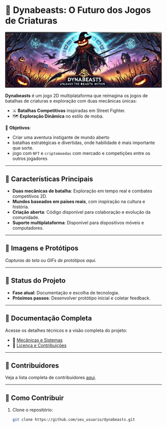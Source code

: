 # 🐾 Dynabeasts: O Futuro dos Jogos de Criaturas

![Banner do Dynabeasts](./assets/banner.png)

**Dynabeasts** é um jogo 2D multiplataforma que reimagina os jogos de batalhas de criaturas e exploração com duas mecânicas únicas:  
- ⚔️ **Batalhas Competitivas** inspiradas em Street Fighter.  
- 🗺️ **Exploração Dinâmica** no estilo de moba.

🎯 **Objetivos**: 
- Criar uma aventura instigante de mundo aberto
- batalhas estratégicas e divertidas, onde habilidade é mais importante que sorte.
- jogo com `NFT` e `criptomoedas` com mercado e competições entre os outros jogadores  

---

## 🌟 Características Principais
- **Duas mecânicas de batalha**: Exploração em tempo real e combates competitivos 2D.  
- **Mundos baseados em países reais**, com inspiração na cultura e história.  
- **Criação aberta**: Código disponível para colaboração e evolução da comunidade.  
- **Suporte multiplataforma**: Disponível para dispositivos móveis e computadores.

---

## 📸 Imagens e Protótipos

*Capturas de tela ou GIFs de protótipos aqui.*

---

## 🚀 Status do Projeto
- **Fase atual**: Documentação e escolha de tecnologia.  
- **Próximos passos**: Desenvolver protótipo inicial e coletar feedback.  

---

## 📖 Documentação Completa
Acesse os detalhes técnicos e a visão completa do projeto:  
- 📘 [Mecânicas e Sistemas](./docs/features.md)  
- 📘 [Licença e Contribuições](./docs/license.md)  

---

## 📜 Contribuidores

Veja a lista completa de contribuidores [aqui](/CONTRIBUTORS.md).

---

## 🤝 Como Contribuir
1. Clone o repositório:  
   ```bash
   git clone https://github.com/seu_usuario/dynabeasts.git
